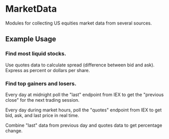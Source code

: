 # MarketData
Modules for collecting US equities market data from several sources.

## Example Usage

### Find most liquid stocks.

Use quotes data to calculate spread (difference between bid and ask). Express as percent or dollars per share.

### Find top gainers and losers.

Every day at midnight poll the "last" endpoint from IEX to get the "previous close" for the next trading session.

Every day during market hours, poll the "quotes" endpoint from IEX to get bid, ask, and last price in real time.

Combine "last" data from previous day and quotes data to get percentage change.

